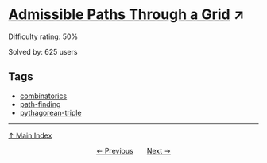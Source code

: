 # [Admissible Paths Through a Grid](https://projecteuler.net/problem=408) ↗️

Difficulty rating: 50%

Solved by: 625 users
## Tags

- [combinatorics](../tags/combinatorics.md)
- [path-finding](../tags/path-finding.md)
- [pythagorean-triple](../tags/pythagorean-triple.md)



---

[↑ Main Index](../README.md)


<div align=center><a href='407.md'>← Previous</a> &nbsp;&nbsp; &nbsp;&nbsp;  <a href='409.md'>Next →</a></div>
